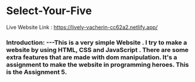 # Select-Your-Five
Live Website Link : https://lively-vacherin-cc62a2.netlify.app/

### Introduction: ---This is a very simple Website . I try to make a website by using HTML, CSS and JavaScript . There are some extra features that are made with dom manipulation. It's a assignment to make the website in programming heroes. This is the Assignment 5.

















